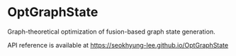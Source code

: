 # OptGraphState

Graph-theoretical optimization of fusion-based graph state generation.

API reference is available at https://seokhyung-lee.github.io/OptGraphState
